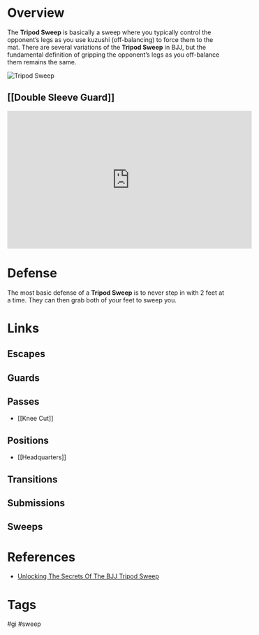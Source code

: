 # Overview
The **Tripod Sweep** is basically a sweep where you typically control the opponent’s legs as you use kuzushi (off-balancing) to force them to the mat. There are several variations of the **Tripod Sweep** in BJJ, but the fundamental definition of gripping the opponent’s legs as you off-balance them remains the same.

![Tripod Sweep](https://process.fs.teachablecdn.com/ADNupMnWyR7kCWRvm76Laz/resize=width:705/https://www.filepicker.io/api/file/Dq0vkRBQee7RnyBShZHw)
## [[Double Sleeve Guard]]
<iframe width="560" height="315" src="https://www.youtube.com/embed/2RD_eADvt9E?start=60" title="YouTube video player" frameborder="0" allow="accelerometer; autoplay; clipboard-write; encrypted-media; gyroscope; picture-in-picture; web-share" allowfullscreen></iframe>

# Defense
The most basic defense of a **Tripod Sweep** is to never step in with 2 feet at a time. They can then grab both of your feet to sweep you.
# Links
## Escapes
## Guards
## Passes
- [[Knee Cut]]
## Positions
- [[Headquarters]]
## Transitions
## Submissions
## Sweeps
# References
- [Unlocking The Secrets Of The BJJ Tripod Sweep](https://evolve-mma.com/blog/unlocking-the-secrets-of-the-bjj-tripod-sweep/)
# Tags
#gi #sweep 